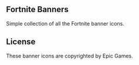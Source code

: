 ## Fortnite Banners

Simple collection of all the Fortnite banner icons.

## License

These banner icons are copyrighted by Epic Games.